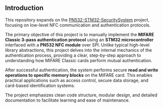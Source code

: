 ## Introduction

This repository expands on the [PN532-STM32-SecuritySystem](https://github.com/CorcKilian/PN532-STM32-SecuritySystem) project, focusing on low-level NFC communication and authentication protocols.

The primary objective of this project is to manually implement the **MIFARE Classic 3-pass authentication protocol** using an **STM32 microcontroller** interfaced with a **PN532 NFC module** over SPI. Unlike typical high-level library abstractions, this project delves into the internal mechanics of the authentication process, providing a clear, step-by-step approach to understanding how MIFARE Classic cards perform mutual authentication.

After successful authentication, the system performs secure **read and write operations to specific memory blocks** on the MIFARE card. This enables practical applications such as access control, secure data storage, and card-based identification systems.

The project emphasizes clean code structure, modular design, and detailed documentation to facilitate learning and ease of maintenance.
